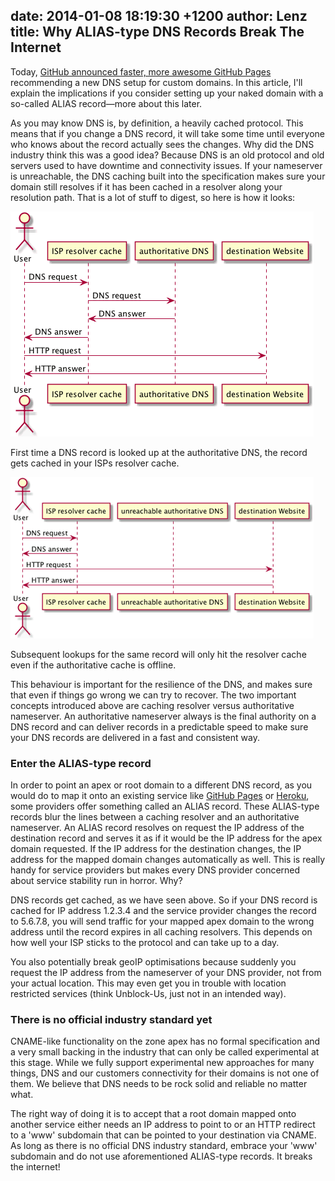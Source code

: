 date: 2014-01-08 18:19:30 +1200
author: Lenz
title: Why ALIAS-type DNS Records Break The Internet
----

Today, [GitHub announced faster, more awesome GitHub Pages](https://github.com/blog/1715-faster-more-awesome-github-pages) recommending a new DNS setup for custom domains. In this article, I'll explain the implications if you consider setting up your naked domain with a so-called ALIAS record—more about this later.

As you may know DNS is, by definition, a heavily cached protocol. This means that if you change a DNS record, it will take some time until everyone who knows about the record actually sees the changes. Why did the DNS industry think this was a good idea? Because DNS is an old protocol and old servers used to have downtime and connectivity issues. If your nameserver is unreachable, the DNS caching built into the specification makes sure your domain still resolves if it has been cached in a resolver along your resolution path. That is a lot of stuff to digest, so here is how it looks:

![cache-name-res.png](/media/2014-01-08-cache-name-res.png)

First time a DNS record is looked up at the authoritative DNS, the record gets cached in your ISPs resolver cache.

![auth-name-res.png](/media/2014-01-08-auth-name-res.png)

Subsequent lookups for the same record will only hit the resolver cache even if the authoritative cache is offline.

This behaviour is important for the resilience of the DNS, and makes sure that even if things go wrong we can try to recover. The two important concepts introduced above are caching resolver versus authoritative nameserver. An authoritative nameserver always is the final authority on a DNS record and can deliver records in a predictable speed to make sure your DNS records are delivered in a fast and consistent way.

### Enter the ALIAS-type record

In order to point an apex or root domain to a different DNS record, as you would do to map it onto an existing service like [GitHub Pages](https://iwantmyname.com/services/developer/github-pages-custom-domain) or [Heroku](https://iwantmyname.com/services/developer/heroku-cloud-hosting-custom-domain), some providers offer something called an ALIAS record. These ALIAS-type records blur the lines between a caching resolver and an authoritative nameserver. An ALIAS record resolves on request the IP address of the destination record and serves it as if it would be the IP address for the apex domain requested. If the IP address for the destination changes, the IP address for the mapped domain changes automatically as well. This is really handy for service providers but makes every DNS provider concerned about service stability run in horror. Why?

DNS records get cached, as we have seen above. So if your DNS record is cached for IP address 1.2.3.4 and the service provider changes the record to 5.6.7.8, you will send traffic for your mapped apex domain to the wrong address until the record expires in all caching resolvers. This depends on how well your ISP sticks to the protocol and can take up to a day.

You also potentially break geoIP optimisations because suddenly you request the IP address from the nameserver of your DNS provider, not from your actual location. This may even get you in trouble with location restricted services (think Unblock-Us, just not in an intended way).

### There is no official industry standard yet

CNAME-like functionality on the zone apex has no formal specification and a very small backing in the industry that can only be called experimental at this stage. While we fully support experimental new approaches for many things, DNS and our customers connectivity for their domains is not one of them. We believe that DNS needs to be rock solid and reliable no matter what.

The right way of doing it is to accept that a root domain mapped onto another service either needs an IP address to point to or an HTTP redirect to a 'www' subdomain that can be pointed to your destination via CNAME. As long as there is no official DNS industry standard, embrace your 'www' subdomain and do not use aforementioned ALIAS-type records. It breaks the internet!
